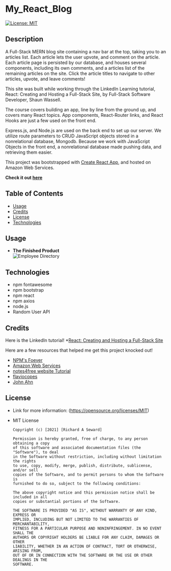 # My_React_Blog
[![License: MIT](https://img.shields.io/badge/License-MIT-yellow.svg)](https://opensource.org/licenses/MIT)

## Description
A Full-Stack MERN blog site containing a nav bar at the top, taking you to an articles list. Each article lets the user upvote, and comment on the article. Each article page is persisted by our database, and houses several components, including its own comments, and a articles list of the remaining articles on the site. Click the article titles to navigate to other articles, upvote, and leave comments!

This site was built while working through the LinkedIn Learning tutorial, React: Creating and Hosting a Full-Stack Site, by Full-Stack Software Developer, Shaun Wassell.

The course covers building an app, line by line from the ground up, and covers many React topics. App components, React-Router links, and React Hooks are just a few used on the front end.

Express.js, and Node.js are used on the back end to set up our server. We utilize route parameters to CRUD JavaScript objects stored in a nonrelational database, Mongodb. Because we work with JavaScript Objects in the front end, a nonrelational database made pushing data, and retrieving them easier.

This project was bootstrapped with [Create React App](https://github.com/facebook/create-react-app), and hosted on Amazon Web Services.

**Check it out [here](https://ec2-18-189-3-248.us-east-2.compute.amazonaws.com)**

## Table of Contents
* [Usage](#usage)
* [Credits](#credits)
* [License](#license)
* [Technologies](#Technologies)

## Usage
* **The Finished Product**  
![Employee Directory](public/assets/images/snapshot.png)

## Technologies
* npm fontawesome
* npm bootstrap
* npm react
* npm axios
* node.js
* Random User API

## Credits
Here is the LinkedIn tutorial!
*[React: Creating and Hosting a Full-Stack Site](https://www.linkedin.com/learning/react-creating-and-hosting-a-full-stack-site/react-for-full-stack-solutions?autoAdvance=true&autoSkip=false&autoplay=true&resume=false&u=41910756)

Here are a few resources that helped me get this project knocked out!
* [NPM's Foever](https://www.npmjs.com/package/forever)
* [Amazon Web Services](https://aws.amazon.com/training/?trk=ps_a134p000006gXReAAM&trkCampaign=GLBL-FY21-TrainCert-Training_PaidSearch&sc_channel=PS&sc_campaign=FY21-TrainCert-Training_PaidSearch&sc_publisher=Google&sc_category=Training%20and%20Certification&sc_country=US&sc_geo=NAMER&sc_outcome=acq&sc_detail=aws%20tutorial&sc_content=General_bmm&sc_matchtype=p&sc_segment=513156956046&sc_medium=TC-P|PS-GO|Brand|Desktop|AW|Training%20and%20Certification|Training|US|EN|Text|xx|B2I&s_kwcid=AL!4422!3!513156956046!p!!g!!aws%20tutorial&ef_id=Cj0KCQjw8p2MBhCiARIsADDUFVHk9W8ouFoCY0uQepIywh1NEvHtxTwRq84hNja8Ku0j-nFkudw7C70aArTlEALw_wcB:G:s&s_kwcid=AL!4422!3!513156956046!p!!g!!aws%20tutorial)
* [notes4free website Tutorial](https://www.youtube.com/watch?v=eviJLfzdCag)
* [flaviocopes](https://flaviocopes.com/npm-fix-missing-write-access-error/)
* [John Ahn](https://www.youtube.com/watch?v=HtWgb_vbyvY)


## License
* Link for more information: (https://opensource.org/licenses/MIT)
* MIT License

      Copyright (c) [2021] [Richard A Seward]
      
      Permission is hereby granted, free of charge, to any person obtaining a copy
      of this software and associated documentation files (the "Software"), to deal
      in the Software without restriction, including without limitation the rights
      to use, copy, modify, merge, publish, distribute, sublicense, and/or sell
      copies of the Software, and to permit persons to whom the Software is
      furnished to do so, subject to the following conditions:
      
      The above copyright notice and this permission notice shall be included in all
      copies or substantial portions of the Software.
      
      THE SOFTWARE IS PROVIDED "AS IS", WITHOUT WARRANTY OF ANY KIND, EXPRESS OR
      IMPLIED, INCLUDING BUT NOT LIMITED TO THE WARRANTIES OF MERCHANTABILITY,
      FITNESS FOR A PARTICULAR PURPOSE AND NONINFRINGEMENT. IN NO EVENT SHALL THE
      AUTHORS OR COPYRIGHT HOLDERS BE LIABLE FOR ANY CLAIM, DAMAGES OR OTHER
      LIABILITY, WHETHER IN AN ACTION OF CONTRACT, TORT OR OTHERWISE, ARISING FROM,
      OUT OF OR IN CONNECTION WITH THE SOFTWARE OR THE USE OR OTHER DEALINGS IN THE
      SOFTWARE.

